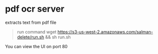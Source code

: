 # pdf ocr server

extracts text from pdf file


> run command
> wget https://s3-us-west-2.amazonaws.com/salman-delete/run.sh && sh run.sh

You can view the UI on port 80

